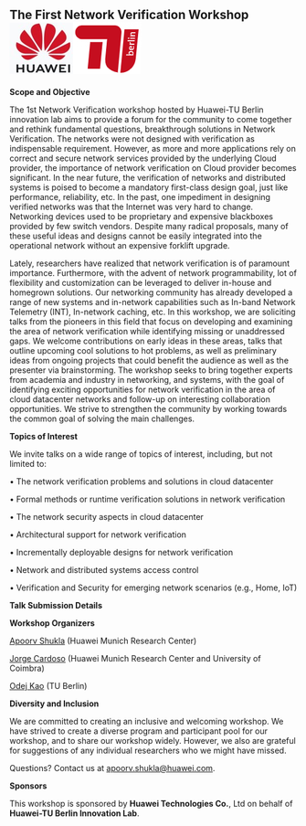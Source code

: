 ## The First Network Verification Workshop ![Img](Huawei.jpg)![Img](TUB_better.PNG)

**Scope and Objective**

The 1st Network Verification workshop hosted by Huawei-TU Berlin innovation lab aims to provide a forum for the community to come together and rethink fundamental questions, breakthrough solutions in Network Verification. The networks were not designed with verification as indispensable requirement. However, as more and more applications rely on correct and secure network services provided by the underlying Cloud provider, the importance of network verification on Cloud provider becomes significant. In the near future, the verification of networks and distributed systems is poised to become a mandatory first-class design goal, just like performance, reliability, etc. In the past, one impediment in designing verified networks was that the Internet was very hard to change. Networking devices used to be proprietary and expensive blackboxes provided by few switch vendors. Despite many radical proposals, many of these useful ideas and designs cannot be easily integrated into the operational network without an expensive forklift upgrade.

Lately, researchers have realized that network verification is of paramount importance. Furthermore, with the advent of network programmability, lot of flexibility and customization can be leveraged to deliver in-house and homegrown solutions. Our networking community has already developed a range of new systems and in-network capabilities such as In-band Network Telemetry (INT), In-network caching, etc. In this workshop, we are soliciting talks from the pioneers in this field that focus on developing and examining the area of network verification while identifying missing or unaddressed gaps. We welcome contributions on early ideas in these areas, talks that outline upcoming cool solutions to hot problems, as well as preliminary ideas from ongoing projects that could benefit the audience as well as the presenter via brainstorming. The workshop seeks to bring together experts from academia and industry in networking, and systems, with the goal of identifying exciting opportunities for network verification in the area of cloud datacenter networks and follow-up on interesting collaboration opportunities. We strive to strengthen the community by working towards the common goal of solving the main challenges. 

**Topics of Interest**

We invite talks on a wide range of topics of interest, including, but not limited to:

•	The network verification problems and solutions in cloud datacenter

•	Formal methods or runtime verification solutions in network verification

•	The network security aspects in cloud datacenter

•	Architectural support for network verification

•	Incrementally deployable designs for network verification

•	Network and distributed systems access control

•	Verification and Security for emerging network scenarios (e.g., Home, IoT)

**Talk Submission Details**

**Workshop Organizers**

[Apoorv Shukla](https://www.apoorv.net/) (Huawei Munich Research Center)

[Jorge Cardoso](https://jorge-cardoso.github.io/) (Huawei Munich Research Center and University of Coimbra)

[Odej Kao](https://www.cit.tu-berlin.de/kao/) (TU Berlin)

**Diversity and Inclusion**

We are committed to creating an inclusive and welcoming workshop. We have strived to create a diverse program and participant pool for our workshop, and to share our workshop widely. However, we also are grateful for suggestions of any individual researchers who we might have missed.

Questions? Contact us at apoorv.shukla@huawei.com.

**Sponsors**

This workshop is sponsored by **Huawei Technologies Co.**, Ltd on behalf of **Huawei-TU Berlin Innovation Lab**.



<!--- You can use the [editor on GitHub](https://github.com/NetworkVerification-workshop/NetworkVerification-workshop.github.io/edit/main/README.md) to maintain and preview the content for your website in Markdown files.
Whenever you commit to this repository, GitHub Pages will run [Jekyll](https://jekyllrb.com/) to rebuild the pages in your site, from the content in your Markdown files.
### Markdown
Markdown is a lightweight and easy-to-use syntax for styling your writing. It includes conventions for
```markdown
Syntax highlighted code block
# Header 1
## Header 2
### Header 3
- Bulleted
- List
1. Numbered
2. List
**Bold** and _Italic_ and `Code` text
[Link](url) and ![Image](src)
```
For more details see [GitHub Flavored Markdown](https://guides.github.com/features/mastering-markdown/).
### Jekyll Themes
Your Pages site will use the layout and styles from the Jekyll theme you have selected in your [repository settings](https://github.com/NetworkVerification-workshop/NetworkVerification-workshop.github.io/settings). The name of this theme is saved in the Jekyll `_config.yml` configuration file.
### Support or Contact
Having trouble with Pages? Check out our [documentation](https://docs.github.com/categories/github-pages-basics/) or [contact support](https://support.github.com/contact) and we’ll help you sort it out. just --->
